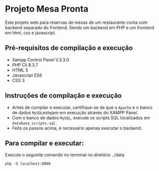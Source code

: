 # Projeto Mesa Pronta

Este projeto web para reservas de mesas de um restaurante conta com backend separado do frontend. Sendo um backend em PHP e um frontend em html, css e javascript.

## Pré-requisitos de compilação e execução

* Xampp Control Panel V.3.3.0
* PHP Cli 8.3.7
* HTML 5
* Javascript ES6
* CSS 3

## Instruções de compilação e execução

* Antes de compilar e executar, certifique-se de que o `Apache` e o banco de dados `MySQL`estejam em execução através do XAMPP Panel.
* Com o banco de dados `MySQL`, execute os scripts SQL localizados em `database_scripts.sql`.
* Feito os passos acima, é necessário apenas executar o backend.

## Para compilar e executar:

Execute o seguinte comando no terminal no diretório ../data
```
php -S localhost:8000
```